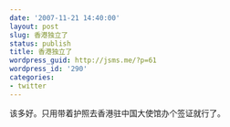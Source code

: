 ```yaml
---
date: '2007-11-21 14:40:00'
layout: post
slug: 香港独立了
status: publish
title: 香港独立了
wordpress_guid: http://jsms.me/?p=61
wordpress_id: '290'
categories:
- twitter
---
```


该多好。只用带着护照去香港驻中国大使馆办个签证就行了。
